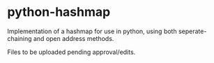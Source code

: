 # python-hashmap
Implementation of a hashmap for use in python, using both seperate-chaining and open address methods.

Files to be uploaded pending approval/edits.
